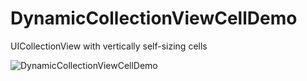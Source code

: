 # DynamicCollectionViewCellDemo
UICollectionView with vertically self-sizing cells

![DynamicCollectionViewCellDemo](https://raw.github.com/runmad/DynamicCollectionViewCellDemo/master/DynamicCollectionViewCellDemo.png)
